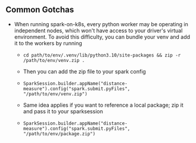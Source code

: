 ## Common Gotchas

- When running spark-on-k8s, every python worker may be operating in independent nodes, which won't have access to your driver's virtual environment. To avoid this difficulty, you can bundle your venv and add it to the workers by running
  - `cd path/to/env/.venv/lib/python3.10/site-packages && zip -r /path/to/env/venv.zip .`
  - Then you can add the zip file to your spark config
  - `SparkSession.builder.appName("distance-measure").config("spark.submit.pyFiles", "/path/to/env/venv.zip")`
 
  - Same idea applies if you want to reference a local package; zip it and pass it to your sparksession
  - `SparkSession.builder.appName("distance-measure").config("spark.submit.pyFiles", "/path/to/env/package.zip")`
